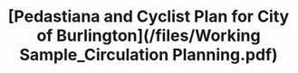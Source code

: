 ---
title: "[Pedastiana and Cyclist Plan for City of Burlington](/files/Working Sample_Circulation Planning.pdf)"
excerpt: "Sample Of Working Sample 2<br/><img src='/images/Transp_Profile.png'>"
collection: portfolio
---
